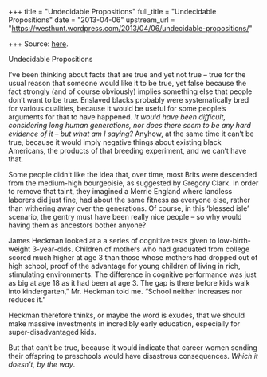 +++
title = "Undecidable Propositions"
full_title = "Undecidable Propositions"
date = "2013-04-06"
upstream_url = "https://westhunt.wordpress.com/2013/04/06/undecidable-propositions/"

+++
Source: [here](https://westhunt.wordpress.com/2013/04/06/undecidable-propositions/).

Undecidable Propositions

I’ve been thinking about facts that are true and yet not true – true for
the usual reason that someone would like it to be true, yet false
because the fact strongly (and of course obviously) implies something
else that people don’t want to be true. Enslaved blacks probably were
systematically bred for various qualities, because it would be useful
for some people’s arguments for that to have happened. *It would have
been difficult, considering long human generations, nor does there seem
to be any hard evidence of it – but what am I saying?* Anyhow, at the
same time it can’t be true, because it would imply negative things
about existing black Americans, the products of that breeding
experiment, and we can’t have that.

Some people didn’t like the idea that, over time, most Brits were
descended from the medium-high bourgeoisie, as suggested by Gregory
Clark. In order to remove that taint, they imagined a Merrie England
where landless laborers did just fine, had about the same fitness as
everyone else, rather than withering away over the generations. Of
course, in this ‘blessed isle’ scenario, the gentry must have been
really nice people – so why would having them as ancestors bother
anyone?

James Heckman looked at a a series of cognitive tests given to
low-birth-weight 3-year-olds. Children of mothers who had graduated
from college scored much higher at age 3 than those whose mothers had
dropped out of high school, proof of the advantage for young children of
living in rich, stimulating environments. The difference in cognitive
performance was just as big at age 18 as it had been at age 3. The gap
is there before kids walk into kindergarten,” Mr. Heckman told me.
“School neither increases nor reduces it.”

Heckman therefore thinks, or maybe the word is exudes, that we should
make massive investments in incredibly early education, especially for
super-disadvantaged kids.

But that can’t be true, because it would indicate that career women
sending their offspring to preschools would have disastrous
consequences. *Which it doesn’t, by the way*.

